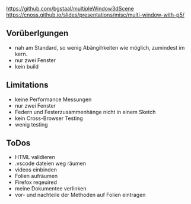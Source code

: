 https://github.com/bgstaal/multipleWindow3dScene
https://cnoss.github.io/slides/presentations/misc/multi-window-with-p5/

## Vorüberlgungen
- nah am Standard, so wenig Abängihkeiten wie möglich, zumindest im kern.
- nur zwei Fenster
- kein build

## Limitations
- keine Performance Messungen
- nur zwei Fenster
- Federn und Festerzusammenhänge nicht in einem Sketch
- kein Cross-Browser Testing
- wenig testing

## ToDos
- HTML validieren
- .vscode dateien weg räumen
- videos einbinden
- Folien aufräumen
- Firefox reqeuired
- meine Dokumentee verlinken
- vor- und nachteile der Methoden auf Folien eintragen